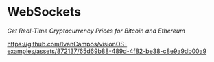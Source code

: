 # WebSockets
_Get Real-Time Cryptocurrency Prices for Bitcoin and Ethereum_

https://github.com/IvanCampos/visionOS-examples/assets/872137/65d69b88-489d-4f82-be38-c8e9a9db00a9
